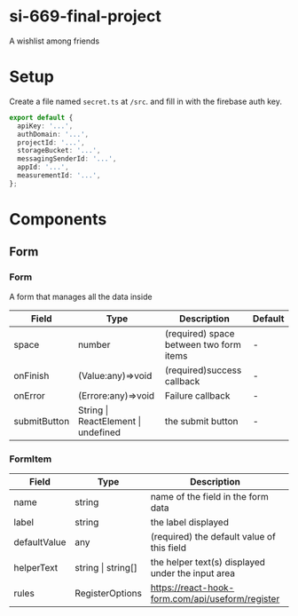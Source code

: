 # si-669-final-project
A wishlist among friends

# Setup
Create a file named `secret.ts` at `/src`. and fill in with the firebase auth key.
~~~typescript
export default {
  apiKey: '...',
  authDomain: '...',
  projectId: '...',
  storageBucket: '...',
  messagingSenderId: '...',
  appId: '...',
  measurementId: '...',
};
~~~



# Components

## Form

### Form

A form that manages all the data inside

| Field        | Type                                | Description                             | Default |
| ------------ | ----------------------------------- | --------------------------------------- | ------- |
| space        | number                              | (required) space between two form items | -       |
| onFinish     | (Value:any)=>void                   | (required)success callback              | -       |
| onError      | (Errore:any)=>void                  | Failure callback                        | -       |
| submitButton | String \| ReactElement \| undefined | the submit button                       | -       |

### FormItem

| Field        | Type               | Description                                       | Default |
| ------------ | ------------------ | ------------------------------------------------- | ------- |
| name         | string             | name of the field in the form data                | -       |
| label        | string             | the label displayed                               | -       |
| defaultValue | any                | (required) the default value of this field        | -       |
| helperText   | string \| string[] | the helper text(s) displayed under the input area | -       |
| rules        | RegisterOptions    | https://react-hook-form.com/api/useform/register  | -       |
